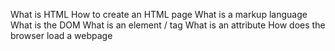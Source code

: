 What is HTML
How to create an HTML page
What is a markup language
What is the DOM
What is an element / tag
What is an attribute
How does the browser load a webpage